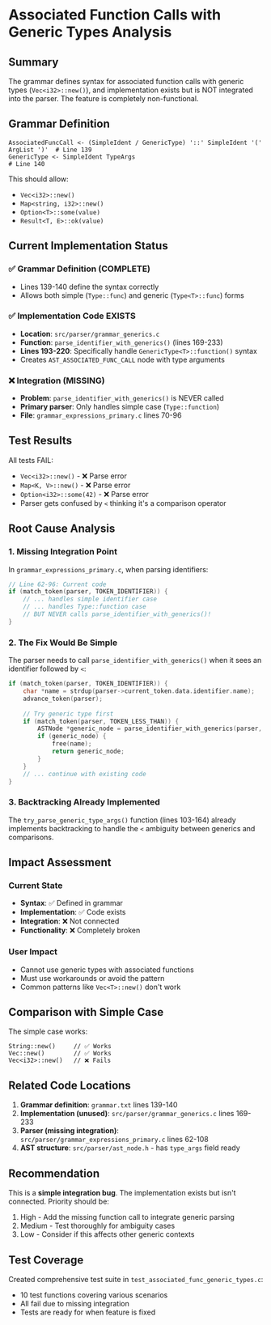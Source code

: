 # Associated Function Calls with Generic Types Analysis

## Summary
The grammar defines syntax for associated function calls with generic types (`Vec<i32>::new()`), and implementation exists but is NOT integrated into the parser. The feature is completely non-functional.

## Grammar Definition
```
AssociatedFuncCall <- (SimpleIdent / GenericType) '::' SimpleIdent '(' ArgList ')'  # Line 139
GenericType <- SimpleIdent TypeArgs                                                # Line 140
```

This should allow:
- `Vec<i32>::new()`
- `Map<string, i32>::new()`
- `Option<T>::some(value)`
- `Result<T, E>::ok(value)`

## Current Implementation Status

### ✅ Grammar Definition (COMPLETE)
- Lines 139-140 define the syntax correctly
- Allows both simple (`Type::func`) and generic (`Type<T>::func`) forms

### ✅ Implementation Code EXISTS
- **Location**: `src/parser/grammar_generics.c`
- **Function**: `parse_identifier_with_generics()` (lines 169-233)
- **Lines 193-220**: Specifically handle `GenericType<T>::function()` syntax
- Creates `AST_ASSOCIATED_FUNC_CALL` node with type arguments

### ❌ Integration (MISSING)
- **Problem**: `parse_identifier_with_generics()` is NEVER called
- **Primary parser**: Only handles simple case (`Type::function`)
- **File**: `grammar_expressions_primary.c` lines 70-96

## Test Results

All tests FAIL:
- `Vec<i32>::new()` - ❌ Parse error
- `Map<K, V>::new()` - ❌ Parse error
- `Option<i32>::some(42)` - ❌ Parse error
- Parser gets confused by `<` thinking it's a comparison operator

## Root Cause Analysis

### 1. Missing Integration Point
In `grammar_expressions_primary.c`, when parsing identifiers:
```c
// Line 62-96: Current code
if (match_token(parser, TOKEN_IDENTIFIER)) {
    // ... handles simple identifier case
    // ... handles Type::function case
    // BUT NEVER calls parse_identifier_with_generics()!
}
```

### 2. The Fix Would Be Simple
The parser needs to call `parse_identifier_with_generics()` when it sees an identifier followed by `<`:
```c
if (match_token(parser, TOKEN_IDENTIFIER)) {
    char *name = strdup(parser->current_token.data.identifier.name);
    advance_token(parser);
    
    // Try generic type first
    if (match_token(parser, TOKEN_LESS_THAN)) {
        ASTNode *generic_node = parse_identifier_with_generics(parser, name, start_loc);
        if (generic_node) {
            free(name);
            return generic_node;
        }
    }
    // ... continue with existing code
}
```

### 3. Backtracking Already Implemented
The `try_parse_generic_type_args()` function (lines 103-164) already implements backtracking to handle the `<` ambiguity between generics and comparisons.

## Impact Assessment

### Current State
- **Syntax**: ✅ Defined in grammar
- **Implementation**: ✅ Code exists
- **Integration**: ❌ Not connected
- **Functionality**: ❌ Completely broken

### User Impact
- Cannot use generic types with associated functions
- Must use workarounds or avoid the pattern
- Common patterns like `Vec<T>::new()` don't work

## Comparison with Simple Case

The simple case works:
```asthra
String::new()     // ✅ Works
Vec::new()        // ✅ Works
Vec<i32>::new()   // ❌ Fails
```

## Related Code Locations

1. **Grammar definition**: `grammar.txt` lines 139-140
2. **Implementation (unused)**: `src/parser/grammar_generics.c` lines 169-233
3. **Parser (missing integration)**: `src/parser/grammar_expressions_primary.c` lines 62-108
4. **AST structure**: `src/parser/ast_node.h` - has `type_args` field ready

## Recommendation

This is a **simple integration bug**. The implementation exists but isn't connected. Priority should be:
1. High - Add the missing function call to integrate generic parsing
2. Medium - Test thoroughly for ambiguity cases
3. Low - Consider if this affects other generic contexts

## Test Coverage

Created comprehensive test suite in `test_associated_func_generic_types.c`:
- 10 test functions covering various scenarios
- All fail due to missing integration
- Tests are ready for when feature is fixed